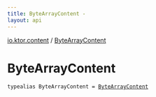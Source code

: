 ```yaml
---
title: ByteArrayContent - 
layout: api
---
```


<div class='api-docs-breadcrumbs'><a href="index.html">io.ktor.content</a> / <a href="./-byte-array-content.html">ByteArrayContent</a></div>

# ByteArrayContent

<div class="signature"><code><span class="keyword">typealias </span><span class="identifier">ByteArrayContent</span>&nbsp;<span class="symbol">=</span>&nbsp;<a href="../io.ktor.http.content/-byte-array-content/index.html"><span class="identifier">ByteArrayContent</span></a></code></div>
